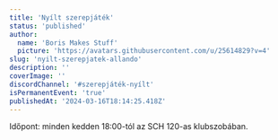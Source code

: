 ```yaml
---
title: 'Nyílt szerepjáték'
status: 'published'
author:
  name: 'Boris Makes Stuff'
  picture: 'https://avatars.githubusercontent.com/u/25614829?v=4'
slug: 'nyilt-szerepjatek-allando'
description: ''
coverImage: ''
discordChannel: '#szerepjáték-nyílt'
isPermanentEvent: 'true'
publishedAt: '2024-03-16T18:14:25.418Z'
---
```


Időpont: minden kedden 18:00-tól az SCH 120-as klubszobában.